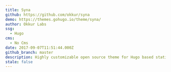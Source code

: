 ```yaml
---
title: Syna
github: https://github.com/okkur/syna
demo: https://themes.gohugo.io/theme/syna/
author: Okkur Labs
ssg:
  - Hugo
cms:
  - No Cms
date: 2017-09-07T11:51:44.000Z
github_branch: master
description: Highly customizable open source theme for Hugo based static websites
stale: false
---
```

